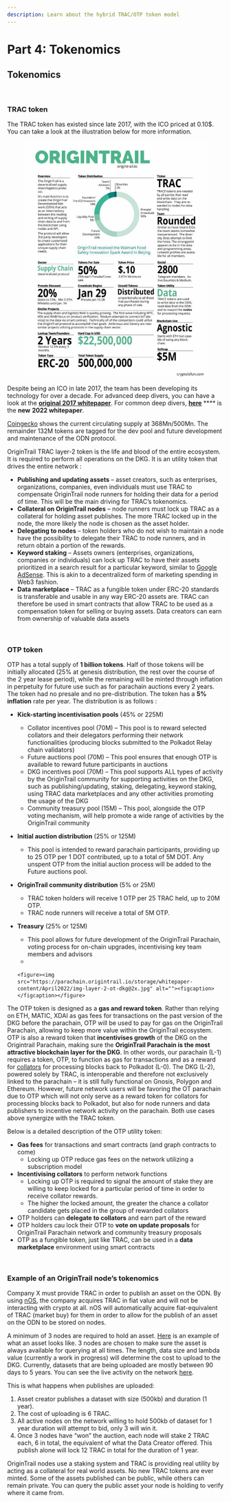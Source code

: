 ```yaml
---
description: Learn about the hybrid TRAC/OTP token model
---
```


# Part 4: Tokenomics

## **Tokenomics**

<figure><img src="https://parachain.origintrail.io/storage/whitepaper-content/April2022/img-otp-and-trac@2x.png" alt=""><figcaption></figcaption></figure>

### **TRAC token**

The TRAC token has existed since late 2017, with the ICO priced at 0.10$. You can take a look at the illustration below for more information. &#x20;

<figure><img src="../.gitbook/assets/OT_ICO.jpg" alt=""><figcaption></figcaption></figure>

Despite being an ICO in late 2017, the team has been developing its technology for over a decade. For advanced deep divers, you can have a look at the [**original 2017 whitepaper**](https://origintrail.io/storage/documents/OriginTrail-White-Paper.pdf). For common deep divers, [**here**](https://parachain.origintrail.io/whitepaper) **** is the **new** **2022 whitepaper**.

[Coingecko](https://www.coingecko.com/en/coins/origintrail) shows the current circulating supply at 368Mn/500Mn. The remainder 132M tokens are tagged for the dev pool and future development and maintenance of the ODN protocol.&#x20;

OriginTrail TRAC layer-2 token is the life and blood of the entire ecosystem. It is required to perform all operations on the DKG. It is an utility token that drives the entire network :

* **Publishing and updating assets** – asset creators, such as enterprises, organizations, companies, even individuals must use TRAC to compensate OriginTrail node runners for holding their data for a period of time. This will be the main driving for TRAC’s tokenomics.
* **Collateral on OriginTrail nodes** – node runners must lock up TRAC as a collateral for holding asset publishes. The more TRAC locked up in the node, the more likely the node is chosen as the asset holder.
* **Delegating to nodes** – token holders who do not wish to maintain a node have the possibility to delegate their TRAC to node runners, and in return obtain a portion of the rewards.
* **Keyword staking** – Assets owners (enterprises, organizations, companies or individuals) can lock up TRAC to have their assets prioritized in a search result for a particular keyword, similar to [Google AdSense](https://www.google.com/adsense/start/). This is akin to a decentralized form of marketing spending in Web3 fashion.
* **Data marketplace** – TRAC as a fungible token under ERC-20 standards is transferable and usable in any way ERC-20 assets are. TRAC can therefore be used in smart contracts that allow TRAC to be used as a compensation token for selling or buying assets. Data creators can earn from ownership of valuable data assets

<figure><img src="https://parachain.origintrail.io/storage/whitepaper-content/April2022/img-web3-app@2x.jpg" alt=""><figcaption></figcaption></figure>

### **OTP token**

OTP has a total supply of **1 billion tokens**. Half of those tokens will be initially allocated (25% at genesis distribution, the rest over the course of the 2 year lease period), while the remaining will be minted through inflation in perpetuity for future use such as for parachain auctions every 2 years. The token had no presale and no pre-distribution. The token has a **5% inflation** rate per year. The distribution is as follows :

* **Kick-starting incentivisation pools** (45% or 225M)
  * Collator incentives pool (70M) – This pool is to reward selected collators and their delegators performing their network functionalities (producing blocks submitted to the Polkadot Relay chain validators)
  * Future auctions pool (70M) – This pool ensures that enough OTP is available to reward future participants in auctions
  * DKG incentives pool (70M) – This pool supports ALL types of activity by the OriginTrail community for supporting activities on the DKG, such as publishing/updating, staking, delegating, keyword staking, using TRAC data marketplaces and any other activities promoting the usage of the DKG
  * Community treasury pool (15M) – This pool, alongside the OTP voting mechanism, will help promote a wide range of activities by the OriginTrail community
* **Initial auction distribution** (25% or 125M)
  * This pool is intended to reward parachain participants, providing up to 25 OTP per 1 DOT contributed, up to a total of 5M DOT. Any unspent OTP from the initial auction process will be added to the Future auctions pool.
* **OriginTrail community distribution** (5% or 25M)
  * TRAC token holders will receive 1 OTP per 25 TRAC held, up to 20M OTP.
  * TRAC node runners will receive a total of 5M OTP.
* **Treasury** (25% or 125M)
  * This pool allows for future development of the OriginTrail Parachain, voting process for on-chain upgrades, incentivising key team members and advisors
  *

      <figure><img src="https://parachain.origintrail.io/storage/whitepaper-content/April2022/img-layer-2-ot-dkg@2x.jpg" alt=""><figcaption></figcaption></figure>

The OTP token is designed as a **gas and reward token**. Rather than relying on ETH, MATIC, XDAI as gas fees for transactions on the past version of the DKG before the parachain, OTP will be used to pay for gas on the OriginTrail Parachain, allowing to keep more value within the OriginTrail ecosystem. OTP is also a reward token that **incentivises growth** of the DKG on the Origintrail Parachain, making sure the **OriginTrail Parachain is the most attractive blockchain layer for the DKG**. In other words, our parachain (L-1) requires a token, OTP, to function as gas for transactions and as a reward for [collators](https://wiki.polkadot.network/docs/learn-collator) for processing blocks back to Polkadot (L-0). The DKG (L-2), powered solely by TRAC, is interoperable and therefore not exclusively linked to the parachain – it is still fully functional on Gnosis, Polygon and Ethereum. However, future network users will be favoring the OT parachain due to OTP which will not only serve as a reward token for collators for processing blocks back to Polkadot, but also for node runners and data publishers to incentive network activity on the parachain. Both use cases above synergize with the TRAC token.

Below is a detailed description of the OTP utility token:

* **Gas fees** for transactions and smart contracts (and graph contracts to come)
  * Locking up OTP reduce gas fees on the network utilizing a subscription model
* **Incentivising collators** to perform network functions
  * Locking up OTP is required to signal the amount of stake they are willing to keep locked for a particular period of time in order to receive collator rewards.
  * The higher the locked amount, the greater the chance a collator candidate gets placed in the group of rewarded collators
* OTP holders can **delegate to collators** and earn part of the reward
* OTP holders cau lock their OTP to **vote on update proposals** for OriginTrail Parachain network and community treasury proposals
* OTP as a fungible token, just like TRAC, can be used in a **data marketplace** environment using smart contracts

<figure><img src="https://parachain.origintrail.io/storage/whitepaper-content/April2022/gif-tokenomics.gif" alt=""><figcaption></figcaption></figure>

### **Example of an OriginTrail node’s tokenomics**

Company X must provide TRAC in order to publish an asset on the ODN. By using [nOS](https://origintrail.io/case-studies/enterprise-data-interoperability), the company acquires TRAC in fiat value and will not be interacting with crypto at all. nOS will automatically acquire fiat-equivalent of TRAC (market buy) for them in order to allow for the publish of an asset on the ODN to be stored on nodes.

A minimum of 3 nodes are required to hold an asset. [Here](https://tracelabs.io/standard/?standardId=S-2270572000000000030151812) is an example of what an asset looks like. 3 nodes are chosen to make sure the asset is always available for querying at all times. The length, data size and lambda value (currently a work in progress) will determine the cost to upload to the DKG. Currently, datasets that are being uploaded are mostly between 90 days to 5 years. You can see the live activity on the network [here](https://othub.origin-trail.network/dashboard).

This is what happens when publishes are uploaded:

1. Asset creator publishes a dataset with size (500kb) and duration (1 year).
2. The cost of uploading is 6 TRAC.
3. All active nodes on the network willing to hold 500kb of dataset for 1 year duration will attempt to bid, only 3 will win it.
4. Once 3 nodes have “won” the auction, each node will stake 2 TRAC each, 6 in total, the equivalent of what the Data Creator offered. This publish alone will lock 12 TRAC in total for the duration of 1 year.

OriginTrail nodes use a staking system and TRAC is providing real utility by acting as a collateral for real world assets. No new TRAC tokens are ever minted. Some of the assets published can be public, while others can remain private. You can query the public asset your node is holding to verify where it came from.
